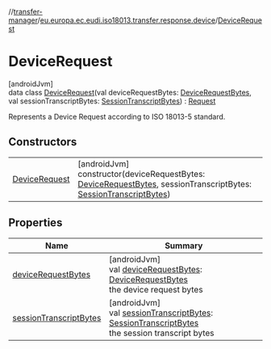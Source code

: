 //[transfer-manager](../../../index.md)/[eu.europa.ec.eudi.iso18013.transfer.response.device](../index.md)/[DeviceRequest](index.md)

# DeviceRequest

[androidJvm]\
data class [DeviceRequest](index.md)(val
deviceRequestBytes: [DeviceRequestBytes](../../eu.europa.ec.eudi.iso18013.transfer/-device-request-bytes/index.md),
val
sessionTranscriptBytes: [SessionTranscriptBytes](../../eu.europa.ec.eudi.iso18013.transfer/-session-transcript-bytes/index.md)) : [Request](../../eu.europa.ec.eudi.iso18013.transfer.response/-request/index.md)

Represents a Device Request according to ISO 18013-5 standard.

## Constructors

|                                     |                                                                                                                                                                                                                                                                                 |
|-------------------------------------|---------------------------------------------------------------------------------------------------------------------------------------------------------------------------------------------------------------------------------------------------------------------------------|
| [DeviceRequest](-device-request.md) | [androidJvm]<br>constructor(deviceRequestBytes: [DeviceRequestBytes](../../eu.europa.ec.eudi.iso18013.transfer/-device-request-bytes/index.md), sessionTranscriptBytes: [SessionTranscriptBytes](../../eu.europa.ec.eudi.iso18013.transfer/-session-transcript-bytes/index.md)) |

## Properties

| Name                                                  | Summary                                                                                                                                                                                                           |
|-------------------------------------------------------|-------------------------------------------------------------------------------------------------------------------------------------------------------------------------------------------------------------------|
| [deviceRequestBytes](device-request-bytes.md)         | [androidJvm]<br>val [deviceRequestBytes](device-request-bytes.md): [DeviceRequestBytes](../../eu.europa.ec.eudi.iso18013.transfer/-device-request-bytes/index.md)<br>the device request bytes                     |
| [sessionTranscriptBytes](session-transcript-bytes.md) | [androidJvm]<br>val [sessionTranscriptBytes](session-transcript-bytes.md): [SessionTranscriptBytes](../../eu.europa.ec.eudi.iso18013.transfer/-session-transcript-bytes/index.md)<br>the session transcript bytes |
